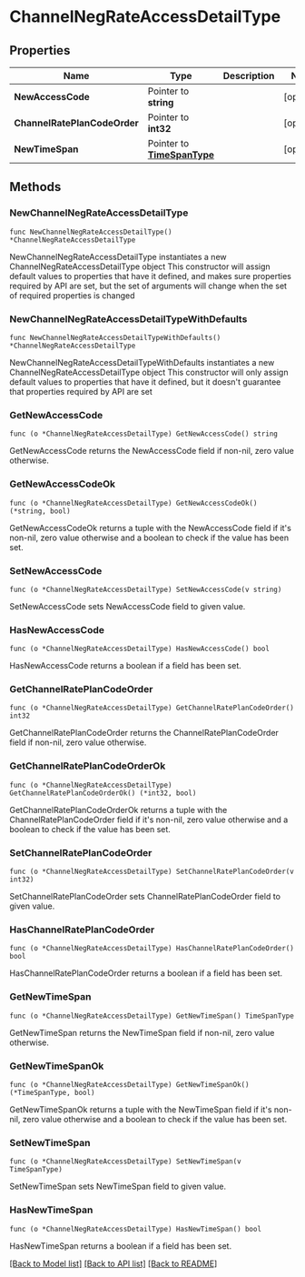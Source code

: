 # ChannelNegRateAccessDetailType

## Properties

Name | Type | Description | Notes
------------ | ------------- | ------------- | -------------
**NewAccessCode** | Pointer to **string** |  | [optional] 
**ChannelRatePlanCodeOrder** | Pointer to **int32** |  | [optional] 
**NewTimeSpan** | Pointer to [**TimeSpanType**](TimeSpanType.md) |  | [optional] 

## Methods

### NewChannelNegRateAccessDetailType

`func NewChannelNegRateAccessDetailType() *ChannelNegRateAccessDetailType`

NewChannelNegRateAccessDetailType instantiates a new ChannelNegRateAccessDetailType object
This constructor will assign default values to properties that have it defined,
and makes sure properties required by API are set, but the set of arguments
will change when the set of required properties is changed

### NewChannelNegRateAccessDetailTypeWithDefaults

`func NewChannelNegRateAccessDetailTypeWithDefaults() *ChannelNegRateAccessDetailType`

NewChannelNegRateAccessDetailTypeWithDefaults instantiates a new ChannelNegRateAccessDetailType object
This constructor will only assign default values to properties that have it defined,
but it doesn't guarantee that properties required by API are set

### GetNewAccessCode

`func (o *ChannelNegRateAccessDetailType) GetNewAccessCode() string`

GetNewAccessCode returns the NewAccessCode field if non-nil, zero value otherwise.

### GetNewAccessCodeOk

`func (o *ChannelNegRateAccessDetailType) GetNewAccessCodeOk() (*string, bool)`

GetNewAccessCodeOk returns a tuple with the NewAccessCode field if it's non-nil, zero value otherwise
and a boolean to check if the value has been set.

### SetNewAccessCode

`func (o *ChannelNegRateAccessDetailType) SetNewAccessCode(v string)`

SetNewAccessCode sets NewAccessCode field to given value.

### HasNewAccessCode

`func (o *ChannelNegRateAccessDetailType) HasNewAccessCode() bool`

HasNewAccessCode returns a boolean if a field has been set.

### GetChannelRatePlanCodeOrder

`func (o *ChannelNegRateAccessDetailType) GetChannelRatePlanCodeOrder() int32`

GetChannelRatePlanCodeOrder returns the ChannelRatePlanCodeOrder field if non-nil, zero value otherwise.

### GetChannelRatePlanCodeOrderOk

`func (o *ChannelNegRateAccessDetailType) GetChannelRatePlanCodeOrderOk() (*int32, bool)`

GetChannelRatePlanCodeOrderOk returns a tuple with the ChannelRatePlanCodeOrder field if it's non-nil, zero value otherwise
and a boolean to check if the value has been set.

### SetChannelRatePlanCodeOrder

`func (o *ChannelNegRateAccessDetailType) SetChannelRatePlanCodeOrder(v int32)`

SetChannelRatePlanCodeOrder sets ChannelRatePlanCodeOrder field to given value.

### HasChannelRatePlanCodeOrder

`func (o *ChannelNegRateAccessDetailType) HasChannelRatePlanCodeOrder() bool`

HasChannelRatePlanCodeOrder returns a boolean if a field has been set.

### GetNewTimeSpan

`func (o *ChannelNegRateAccessDetailType) GetNewTimeSpan() TimeSpanType`

GetNewTimeSpan returns the NewTimeSpan field if non-nil, zero value otherwise.

### GetNewTimeSpanOk

`func (o *ChannelNegRateAccessDetailType) GetNewTimeSpanOk() (*TimeSpanType, bool)`

GetNewTimeSpanOk returns a tuple with the NewTimeSpan field if it's non-nil, zero value otherwise
and a boolean to check if the value has been set.

### SetNewTimeSpan

`func (o *ChannelNegRateAccessDetailType) SetNewTimeSpan(v TimeSpanType)`

SetNewTimeSpan sets NewTimeSpan field to given value.

### HasNewTimeSpan

`func (o *ChannelNegRateAccessDetailType) HasNewTimeSpan() bool`

HasNewTimeSpan returns a boolean if a field has been set.


[[Back to Model list]](../README.md#documentation-for-models) [[Back to API list]](../README.md#documentation-for-api-endpoints) [[Back to README]](../README.md)


